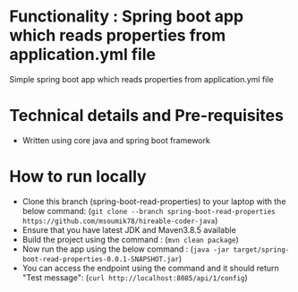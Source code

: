 # Functionality : Spring boot app which reads properties from application.yml file
Simple spring boot app which reads properties from application.yml file


# Technical details and Pre-requisites
- Written using core java and spring boot framework


# How to run locally
- Clone this branch (spring-boot-read-properties) to your laptop with the below command:
  (`git clone --branch spring-boot-read-properties https://github.com/msoumik78/hireable-coder-java`)
- Ensure that you have latest JDK and Maven3.8.5 available
- Build the project using the command :
  (`mvn clean package`)
- Now run the app using the below command :
  (`java -jar target/spring-boot-read-properties-0.0.1-SNAPSHOT.jar`)
- You can access the endpoint using the command and it should return "Test message":
  (`curl http://localhost:8085/api/1/config`)

